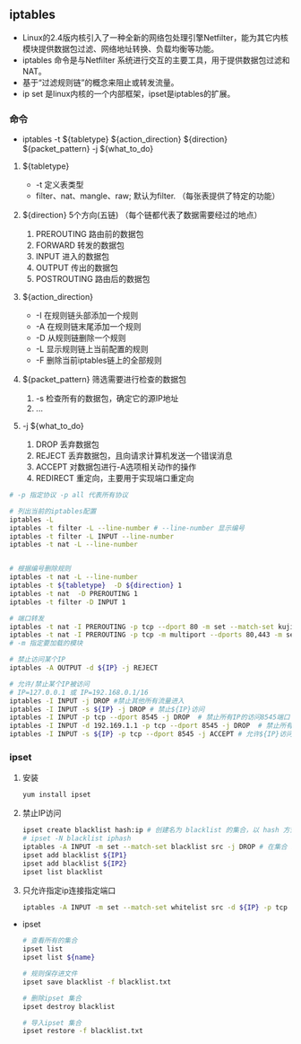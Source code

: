 
## iptables
- Linux的2.4版内核引入了一种全新的网络包处理引擎Netfilter，能为其它内核模块提供数据包过滤、网络地址转换、负载均衡等功能。
- iptables 命令是与Netfilter 系统进行交互的主要工具，用于提供数据包过滤和NAT。
- 基于“过滤规则链”的概念来阻止或转发流量。
- ip set 是linux内核的一个内部框架，ipset是iptables的扩展。

### 命令
- iptables -t ${tabletype} ${action_direction} ${direction}  ${packet_pattern} -j ${what_to_do}
1. ${tabletype}
     - -t 定义表类型 
     - filter、nat、mangle、raw; 默认为filter. （每张表提供了特定的功能）
2. ${direction} 5个方向(五链) （每个链都代表了数据需要经过的地点）
    1. PREROUTING 路由前的数据包
    2. FORWARD 转发的数据包
    2. INPUT 进入的数据包
    3. OUTPUT 传出的数据包
    4. POSTROUTING  路由后的数据包
    
3. ${action_direction} 
    - -I 在规则链头部添加一个规则
    - -A 在规则链末尾添加一个规则
    - -D 从规则链删除一个规则
    - -L 显示规则链上当前配置的规则
    - -F 删除当前iptables链上的全部规则
4. ${packet_pattern} 筛选需要进行检查的数据包
    1. -s 检查所有的数据包，确定它的源IP地址
    2. ...
5. -j ${what_to_do}
    1. DROP 丢弃数据包
    2. REJECT 丢弃数据包，且向请求计算机发送一个错误消息
    3. ACCEPT 对数据包进行-A选项相关动作的操作
    4. REDIRECT 重定向，主要用于实现端口重定向

```bash
# -p 指定协议 -p all 代表所有协议

# 列出当前的iptables配置
iptables -L
iptables -t filter -L --line-number # --line-number 显示编号
iptables -t filter -L INPUT --line-number
iptables -t nat -L --line-number


# 根据编号删除规则
iptables -t nat -L --line-number
iptables -t ${tabletype}  -D ${direction} 1
iptables -t nat  -D PREROUTING 1
iptables -t filter -D INPUT 1

# 端口转发
iptables -t nat -I PREROUTING -p tcp --dport 80 -m set --match-set kujiutest dst -j REDIRECT  --to-port 1080
iptables -t nat -I PREROUTING -p tcp -m multiport --dports 80,443 -m set --match-set kujiutest dst -j REDIRECT  --to-port 1080
# -m 指定要加载的模块

# 禁止访问某个IP
iptables -A OUTPUT -d ${IP} -j REJECT

# 允许/禁止某个IP被访问
# IP=127.0.0.1 或 IP=192.168.0.1/16
iptables -I INPUT -j DROP #禁止其他所有流量进入
iptables -I INPUT -s ${IP} -j DROP # 禁止${IP}访问
iptables -I INPUT -p tcp --dport 8545 -j DROP  # 禁止所有IP的访问8545端口
iptables -I INPUT -d 192.169.1.1 -p tcp --dport 8545 -j DROP  # 禁止所有IP通过TCP协议访问特定的IP:端口
iptables -I INPUT -s ${IP} -p tcp --dport 8545 -j ACCEPT # 允许${IP}访问本地的8545端口

```

### ipset
1. 安装
    ```bash
    yum install ipset
    ```

1. 禁止IP访问
    ```bash
    ipset create blacklist hash:ip # 创建名为 blacklist 的集合，以 hash 方式存储，存储内容是 IP 地址
    # ipset -N blacklist iphash
    iptables -A INPUT -m set --match-set blacklist src -j DROP # 在集合 blacklist 里的IP将被过滤掉
    ipset add blacklist ${IP1}
    ipset add blacklist ${IP2}
    ipset list blacklist
    ```

2. 只允许指定ip连接指定端口
    ```bash
    iptables -A INPUT -m set --match-set whitelist src -d ${IP} -p tcp --dport ${PORT} -j ACCEPT # 通过whitelist的IP通过tcp协议访问${IP}:${PORT}
    ```

- ipset
    ```bash
    # 查看所有的集合
    ipset list
    ipset list ${name}

    # 规则保存进文件
    ipset save blacklist -f blacklist.txt

    # 删除ipset 集合
    ipset destroy blacklist

    # 导入ipset 集合
    ipset restore -f blacklist.txt
    ```